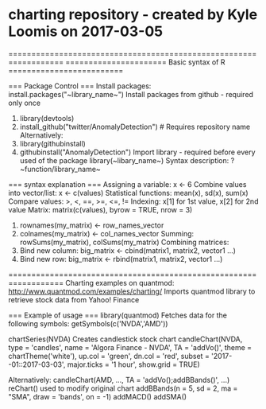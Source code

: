 # charting repository - created by Kyle Loomis on 2017-03-05


==================================================================
====================== Basic syntax of R =========================

=== Package Control ===
Install packages: install.packages("~library_name~")
Install packages from github - required only once
  1. library(devtools)
  2. install_github("twitter/AnomalyDetection")   # Requires repository name
Alternatively: 
  1. library(githubinstall)
  2. githubinstall("AnomalyDetection")
Import library - required before every used of the package
library(~libary_name~)
Syntax description: ?~function/library_name~

=== syntax explanation ===
Assigning a variable: x <- 6
Combine values into vector/list: x <- c(values)
Statistical functions: mean(x), sd(x), sum(x)
Compare values: >, <, ==, >=, <=, !=
Indexing: x[1] for 1st value, x[2] for 2nd value
Matrix: matrix(c(values), byrow = TRUE, nrow = 3)
  1. rownames(my_matrix) <- row_names_vector
  2. colnames(my_matrix) <- col_names_vector
Summing: rowSums(my_matrix), colSums(my_matrix)
Combining matrices: 
  1. Bind new column: big_matrix <- cbind(matrix1, matrix2, vector1 ...)
  2. Bind new row: big_matrix <- rbind(matrix1, matrix2, vector1 ...)

==================================================================
Charting examples on quantmod: http://www.quantmod.com/examples/charting/
Imports quantmod library to retrieve stock data from Yahoo! Finance

=== Example of usage ===
library(quantmod)
Fetches data for the following symbols:
getSymbols(c('NVDA','AMD'))

chartSeries(NVDA)
Creates candlestick stock chart
candleChart(NVDA, type = 'candles', name = 'Algora Finance - NVDA', TA = 'addVo()', theme = chartTheme('white'), up.col = 'green', dn.col = 'red', subset = '2017--01::2017-03-03', major.ticks = '1 hour', show.grid = TRUE)

Alternatively: candleChart(AMD, ...,  TA = 'addVo();addBBands()', ...)
reChart() used to modify original chart
addBBands(n = 5, sd = 2, ma = "SMA", draw = 'bands', on = -1)
addMACD()
addSMA()
